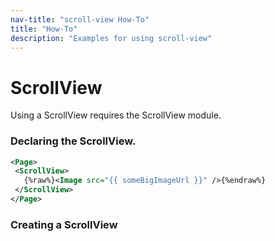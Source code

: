 ```yaml
---
nav-title: "scroll-view How-To"
title: "How-To"
description: "Examples for using scroll-view"
---
```

# ScrollView
Using a ScrollView requires the ScrollView module.
<snippet id='article-require-module'/>
### Declaring the ScrollView.
``` XML
<Page>
 <ScrollView>
   {%raw%}<Image src="{{ someBigImageUrl }}" />{%endraw%}
 </ScrollView>
</Page>
```
### Creating a ScrollView
<snippet id='article-creating-scrollview'/>
